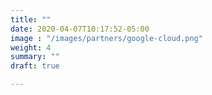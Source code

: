 ```yaml
---
title: ""
date: 2020-04-07T10:17:52-05:00
image : "/images/partners/google-cloud.png"
weight: 4
summary: ""
draft: true

---
```



